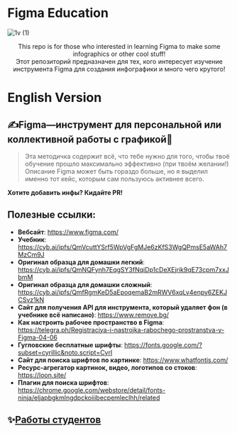 # Figma Education
![1v (1)](https://user-images.githubusercontent.com/92199696/206842244-778993c1-52dc-4976-a7d7-fca532c77595.png) <br/>

<p align="center">
This repo is for those who interested in learning Figma to make some infographics or other cool stuff!<br/>
Этот репозиторий предназначен для тех, кого интересует изучение инструмента Figma для создания инфографики и много чего крутого!

# English Version <br/>

## ✍️Figma—инструмент для персональной или коллективной работы с графикой🎨

> Эта методичка содержит всё, что тебе нужно для того, чтобы твоё обучение прошло максимально эффективно (при твоём желании!) 
  Описание Figma может быть гораздо больше, но я выделил именно тот кейс, которым сам пользуюсь активнее всего. 

**Хотите добавить инфы? Кидайте PR!**

## Полезные ссылки:

- **Вебсайт**: https://www.figma.com/
- **Учебник**: https://cyb.ai/ipfs/QmVcuttYSrf5WpVgFgMJe6zKfS3WgQPmsE5aWAh7MzCm9J
- **Оригинал образца для домашки легкий**: https://cyb.ai/ipfs/QmNQFynh7EqgSY3fNqiDp1cDeXEjrik9qE73cpm7xxJbmM
- **Оригинал образца для домашки сложный**: https://cyb.ai/ipfs/QmfRgmKeD5aEpoqemaB2mRWV6xqLv4enpy6ZEKJCSvz1kN
- **Сайт для получения API для инструмента, который удаляет фон (в учебнике всё написано)**: https://www.remove.bg/
- **Как настроить рабочее пространство в Figma**: https://telegra.ph/Registraciya-i-nastrojka-rabochego-prostranstva-v-Figma-04-06
- **Гугловские бесплатные шрифты**: https://fonts.google.com/?subset=cyrillic&noto.script=Cyrl
- **Cайт для поиска шрифтов по картинке**: https://www.whatfontis.com/
- **Ресурс-агрегатор картинок, видео, логотипов со стоков**: https://loon.site/
- **Плагин для поиска шрифтов**: https://chrome.google.com/webstore/detail/fonts-ninja/eljapbgkmlngdpckoiiibecpemleclhh/related

## ✨[Работы студентов](https://github.com/Medniyy/FigmaEducation/blob/main/Graduates%20Portfolio.md)
